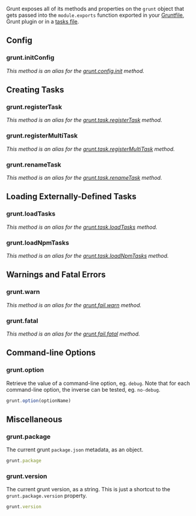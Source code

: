 Grunt exposes all of its methods and properties on the `grunt` object that gets passed into the `module.exports` function exported in your [Gruntfile](Getting-started), Grunt plugin or in a [tasks file](Creating-tasks).

## Config

### grunt.initConfig
_This method is an alias for the [grunt.config.init](grunt.config#grunt.config.init) method._


## Creating Tasks

### grunt.registerTask
_This method is an alias for the [grunt.task.registerTask](grunt.task#grunt.task.registerTask) method._

### grunt.registerMultiTask
_This method is an alias for the [grunt.task.registerMultiTask](grunt.task#grunt.task.registerMultiTask) method._

### grunt.renameTask
_This method is an alias for the [grunt.task.renameTask](grunt.task#grunt.task.renameTask) method._

## Loading Externally-Defined Tasks

### grunt.loadTasks
_This method is an alias for the [grunt.task.loadTasks](grunt.task#grunt.task.loadTasks) method._

### grunt.loadNpmTasks
_This method is an alias for the [grunt.task.loadNpmTasks](grunt.task#grunt.task.loadNpmTasks) method._


## Warnings and Fatal Errors

### grunt.warn
_This method is an alias for the [grunt.fail.warn](grunt.fail#grunt.fail.warn) method._

### grunt.fatal
_This method is an alias for the [grunt.fail.fatal](grunt.fail#grunt.fail.fatal) method._


## Command-line Options

### grunt.option
Retrieve the value of a command-line option, eg. `debug`. Note that for each command-line option, the inverse can be tested, eg. `no-debug`.

```javascript
grunt.option(optionName)
```

## Miscellaneous

### grunt.package
The current grunt `package.json` metadata, as an object.

```javascript
grunt.package
```

### grunt.version
The current grunt version, as a string. This is just a shortcut to the `grunt.package.version` property.

```javascript
grunt.version
```
